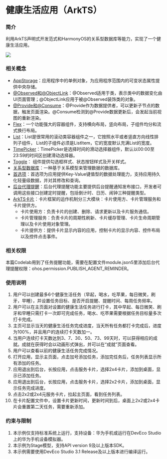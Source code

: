 # 健康生活应用（ArkTS）

### 简介
利用ArkTS声明式开发范式和HarmonyOS的关系型数据库等能力，实现了一个健康生活应用。

![](screenshots/health_life.gif)

### 相关概念
- [AppStorage](https://developer.harmonyos.com/cn/docs/documentation/doc-guides-V3/arkts-appstorage-0000001524417209-V3)：应用程序中的单例对象，为应用程序范围内的可变状态属性提供中央存储。
- [@Observed和@ObjectLink](https://developer.harmonyos.com/cn/docs/documentation/doc-guides-V3/arkts-observed-and-objectlink-0000001473697338-V3)：@Observed适用于类，表示类中的数据变化由UI页面管理；@ObjectLink应用于被@Observed装饰类的对象。
- [@Provide和@Consume](https://developer.harmonyos.com/cn/docs/documentation/doc-guides-V3/arkts-provide-and-consume-0000001473857338-V3)：@Provide作为数据提供者，可以更新子节点的数据，触发页面渲染。@Consume检测到@Provide数据更新后，会发起当前视图的重新渲染。
- [Flex](https://developer.harmonyos.com/cn/docs/documentation/doc-references-V3/ts-container-flex-0000001427902472-V3?catalogVersion=V3)：一个功能强大的容器组件，支持横向布局，竖向布局，子组件均分和流式换行布局。
- [List](https://developer.harmonyos.com/cn/docs/documentation/doc-references-V3/ts-container-list-0000001477981213-V3?catalogVersion=V3)：List是很常用的滚动类容器组件之一，它按照水平或者竖直方向线性排列子组件， List的子组件必须是ListItem，它的宽度默认充满List的宽度。
- [TimePicker](https://developer.harmonyos.com/cn/docs/documentation/doc-references-V3/ts-basic-components-timepicker-0000001478341149-V3?catalogVersion=V3)：TimePicker是选择时间的滑动选择器组件，默认以00:00至23:59的时间区创建滑动选择器。
- [Toggle](https://developer.harmonyos.com/cn/docs/documentation/doc-references-V3/ts-basic-components-toggle-0000001478061705-V3?catalogVersion=V3)： 组件提供勾选框样式、状态按钮样式及开关样式。
- [关系型数据库](https://developer.harmonyos.com/cn/docs/documentation/doc-guides-V3/data-persistence-by-rdb-store-0000001505752421-V3?catalogVersion=V3)：一种基于关系模型来管理数据的数据库。
- [首选项](https://developer.harmonyos.com/cn/docs/documentation/doc-guides-V3/data-persistence-by-preferences-0000001505432513-V3?catalogVersion=V3)：首选项为应用提供Key-Value键值型的数据处理能力，支持应用持久化轻量级数据，并对其修改和查询。
- [后台代理提醒](https://developer.harmonyos.com/cn/docs/documentation/doc-guides-V3/reminder-agent-development-0000001493903928-V3?catalogVersion=V3)：后台代理提醒功能主要提供后台提醒通知发布接口，开发者可调用这些接口创建定时提醒，包括倒计时、日历、闹钟三种提醒类型。
- [ArkTS卡片](https://developer.harmonyos.com/cn/docs/documentation/doc-guides-V3/arkts-ui-widget-working-principles-0000001485485850-V3)：卡片框架的运作机制分三大模块：卡片使用方、卡片管理服务和卡片提供方。
  - 卡片使用方：负责卡片的创建、删除、请求更新以及卡片服务通信。
  - 卡片管理服务：负责卡片的周期性刷新、卡片缓存管理、卡片生命周期管理以及卡片使用对象管理。
  - 卡片提供方：提供卡片显示内容的应用，控制卡片的显示内容、控件布局以及控件点击事件。

### 相关权限
本篇Codelab用到了任务提醒功能，需要在配置文件module.json5里添加后台代理提醒权限：ohos.permission.PUBLISH_AGENT_REMINDER。

### 使用说明

1. 用户可以创建最多6个健康生活任务（早起，喝水，吃苹果，每日微笑，刷牙，早睡），并设置任务目标、是否开启提醒、提醒时间、每周任务频率。
2. 用户可以在主页面对设置的健康生活任务进行打卡，其中早起、每日微笑、刷牙和早睡只需打卡一次即可完成任务，喝水、吃苹果需要根据任务目标量多次打卡完成。
3. 主页可显示当天的健康生活任务完成进度，当天所有任务都打卡完成后，进度为100%，并且用户的连续打卡天数加一。
4. 当用户连续打卡天数达到3、7、30、50、73、99天时，可以获得相应的成就。成就在获得时会以动画形式弹出，并可以在“成就”页面查看。
5. 用户可以查看以前的健康生活任务完成情况。
6. 打开应用，显示主页面，点击加号添加任务，添加完任务后，任务列表显示所有添加的任务。
7. 应用退出到后台，长按应用，点击服务卡片，选择2x4卡片，添加到桌面，显示已添加任务。
8. 应用退出到后台，长按应用，点击服务卡片，选择2x2卡片，添加到桌面，显示任务完成进度。
9. 点击2x2或2x4元服务卡片，拉起主页面，看到任务列表。
10. 在卡片配置文件中，设置卡片更新时间，更新时间到后，桌面上2x2或2x4卡片会重置第二天任务，需要重新添加。

### 约束与限制
1. 本示例仅支持标准系统上运行，支持设备：华为手机或运行在DevEco Studio上的华为手机设备模拟器。
2. 本示例为Stage模型，支持API version 9及以上版本SDK。
3. 本示例需要使用DevEco Studio 3.1 Release及以上版本进行编译运行。

